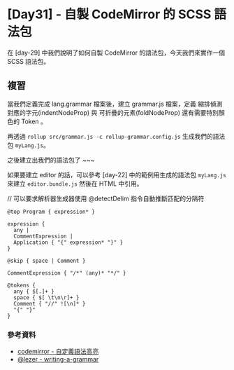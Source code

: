 # [Day31] - 自製 CodeMirror 的 SCSS 語法包

在 [day-29] 中我們說明了如何自製 CodeMirror 的語法包，今天我們來實作一個 SCSS 語法包。

## 複習

當我們定義完成 lang.grammar 檔案後，建立 grammar.js 檔案，定義 縮排偵測對應的字元(indentNodeProp) 與 可折疊的元素(foldNodeProp) 還有需要特別顏色的 Token 。

再透過 `rollup src/grammar.js -c rollup-grammar.config.js` 生成我們的語法包 `myLang.js`。

之後建立出我們的語法包了 ~~~

如果要建立 editor 的話，可以參考 [day-22] 中的範例用生成的語法包 `myLang.js` 來建立 `editor.bundle.js` 然後在 HTML 中引用。

// 可以要求解析器生成器使用 @detectDelim 指令自動推斷匹配的分隔符

```
@top Program { expression* }

expression {
  any |
  CommentExpression |
  Application { "{" expression* "}" }
}

@skip { space | Comment }

CommentExpression { "/*" (any)* "*/" }

@tokens {
  any { $[.]+ }
  space { $[ \t\n\r]+ }
  Comment { "//" ![\n]* }
  "{" "}"
}
```

### 參考資料

- [codemirror - 自定義語法高亮](https://codemirror.net/examples/lang-package/)
- [@lezer - writing-a-grammar](https://lezer.codemirror.net/docs/guide/#writing-a-grammar)
